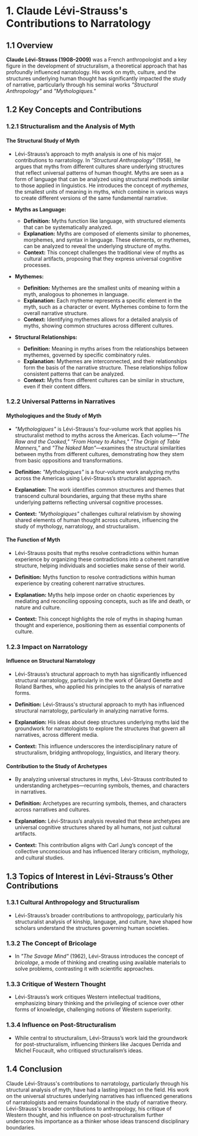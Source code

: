 # 1. Claude Lévi-Strauss's Contributions to Narratology

## 1.1 Overview

**Claude Lévi-Strauss (1908–2009)** was a French anthropologist and a key figure in the development of structuralism, a theoretical approach that has profoundly influenced narratology. His work on myth, culture, and the structures underlying human thought has significantly impacted the study of narrative, particularly through his seminal works *"Structural Anthropology"* and *"Mythologiques."*

## 1.2 Key Concepts and Contributions

### 1.2.1 Structuralism and the Analysis of Myth

#### The Structural Study of Myth
   - Lévi-Strauss’s approach to myth analysis is one of his major contributions to narratology. In *"Structural Anthropology"* (1958), he argues that myths from different cultures share underlying structures that reflect universal patterns of human thought. Myths are seen as a form of language that can be analyzed using structural methods similar to those applied in linguistics. He introduces the concept of *mythemes*, the smallest units of meaning in myths, which combine in various ways to create different versions of the same fundamental narrative.

- **Myths as Language:**
  - **Definition:** Myths function like language, with structured elements that can be systematically analyzed.
  - **Explanation:** Myths are composed of elements similar to phonemes, morphemes, and syntax in language. These elements, or mythemes, can be analyzed to reveal the underlying structure of myths.
  - **Context:** This concept challenges the traditional view of myths as cultural artifacts, proposing that they express universal cognitive processes.

- **Mythemes:**
  - **Definition:** Mythemes are the smallest units of meaning within a myth, analogous to phonemes in language.
  - **Explanation:** Each mytheme represents a specific element in the myth, such as a character or event. Mythemes combine to form the overall narrative structure.
  - **Context:** Identifying mythemes allows for a detailed analysis of myths, showing common structures across different cultures.

- **Structural Relationships:**
  - **Definition:** Meaning in myths arises from the relationships between mythemes, governed by specific combinatory rules.
  - **Explanation:** Mythemes are interconnected, and their relationships form the basis of the narrative structure. These relationships follow consistent patterns that can be analyzed.
  - **Context:** Myths from different cultures can be similar in structure, even if their content differs.

### 1.2.2 Universal Patterns in Narratives

#### Mythologiques and the Study of Myth
   - *"Mythologiques"* is Lévi-Strauss's four-volume work that applies his structuralist method to myths across the Americas. Each volume—*"The Raw and the Cooked," "From Honey to Ashes," "The Origin of Table Manners,"* and *"The Naked Man"*—examines the structural similarities between myths from different cultures, demonstrating how they stem from basic oppositions and transformations.

- **Definition:** *"Mythologiques"* is a four-volume work analyzing myths across the Americas using Lévi-Strauss’s structuralist approach.
- **Explanation:** The work identifies common structures and themes that transcend cultural boundaries, arguing that these myths share underlying patterns reflecting universal cognitive processes.
- **Context:** *"Mythologiques"* challenges cultural relativism by showing shared elements of human thought across cultures, influencing the study of mythology, narratology, and structuralism.

#### The Function of Myth
   - Lévi-Strauss posits that myths resolve contradictions within human experience by organizing these contradictions into a coherent narrative structure, helping individuals and societies make sense of their world.

- **Definition:** Myths function to resolve contradictions within human experience by creating coherent narrative structures.
- **Explanation:** Myths help impose order on chaotic experiences by mediating and reconciling opposing concepts, such as life and death, or nature and culture.
- **Context:** This concept highlights the role of myths in shaping human thought and experience, positioning them as essential components of culture.

### 1.2.3 Impact on Narratology

#### Influence on Structural Narratology
   - Lévi-Strauss’s structural approach to myth has significantly influenced structural narratology, particularly in the work of Gérard Genette and Roland Barthes, who applied his principles to the analysis of narrative forms.

- **Definition:** Lévi-Strauss's structural approach to myth has influenced structural narratology, particularly in analyzing narrative forms.
- **Explanation:** His ideas about deep structures underlying myths laid the groundwork for narratologists to explore the structures that govern all narratives, across different media.
- **Context:** This influence underscores the interdisciplinary nature of structuralism, bridging anthropology, linguistics, and literary theory.

#### Contribution to the Study of Archetypes
   - By analyzing universal structures in myths, Lévi-Strauss contributed to understanding archetypes—recurring symbols, themes, and characters in narratives.

- **Definition:** Archetypes are recurring symbols, themes, and characters across narratives and cultures.
- **Explanation:** Lévi-Strauss’s analysis revealed that these archetypes are universal cognitive structures shared by all humans, not just cultural artifacts.
- **Context:** This contribution aligns with Carl Jung’s concept of the collective unconscious and has influenced literary criticism, mythology, and cultural studies.

## 1.3 Topics of Interest in Lévi-Strauss’s Other Contributions

### 1.3.1 Cultural Anthropology and Structuralism
   - Lévi-Strauss’s broader contributions to anthropology, particularly his structuralist analysis of kinship, language, and culture, have shaped how scholars understand the structures governing human societies.

### 1.3.2 The Concept of Bricolage
   - In *"The Savage Mind"* (1962), Lévi-Strauss introduces the concept of *bricolage*, a mode of thinking and creating using available materials to solve problems, contrasting it with scientific approaches.

### 1.3.3 Critique of Western Thought
   - Lévi-Strauss’s work critiques Western intellectual traditions, emphasizing binary thinking and the privileging of science over other forms of knowledge, challenging notions of Western superiority.

### 1.3.4 Influence on Post-Structuralism
   - While central to structuralism, Lévi-Strauss’s work laid the groundwork for post-structuralism, influencing thinkers like Jacques Derrida and Michel Foucault, who critiqued structuralism’s ideas.

## 1.4 Conclusion

Claude Lévi-Strauss's contributions to narratology, particularly through his structural analysis of myth, have had a lasting impact on the field. His work on the universal structures underlying narratives has influenced generations of narratologists and remains foundational in the study of narrative theory. Lévi-Strauss's broader contributions to anthropology, his critique of Western thought, and his influence on post-structuralism further underscore his importance as a thinker whose ideas transcend disciplinary boundaries.
